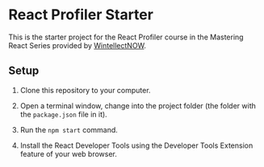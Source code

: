 # React Profiler Starter

This is the starter project for the React Profiler course in the Mastering React Series provided by [WintellectNOW](https://www.wintellectnow.com/).

## Setup

1. Clone this repository to your computer.

2. Open a terminal window, change into the project folder (the folder with the `package.json` file in it).

3. Run the `npm start` command.

4. Install the React Developer Tools using the Developer Tools Extension feature of your web browser.